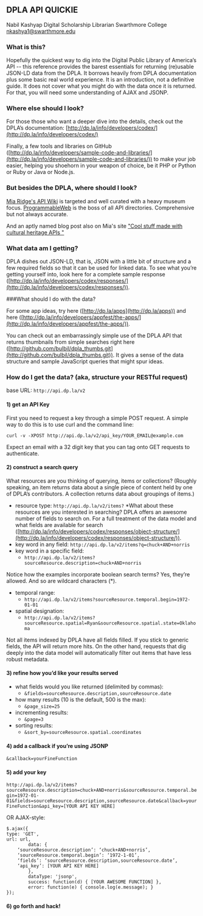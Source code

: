 ## DPLA API QUICKIE

Nabil Kashyap
Digital Scholarship Librarian
Swarthmore College
nkashya1@swarthmore.edu

### What is this?

Hopefully the quickest way to dig into the Digital Public Library of America’s API -- this reference provides the barest essentials for returning (re)usable JSON-LD data from the DPLA. It borrows heavily from DPLA documentation plus some basic real world experience. It is an introduction, not a definitive guide. It does not cover what you might do with the data once it is returned. For that, you will need some understanding of AJAX and JSONP. 

### Where else should I look?

For those those who want a deeper dive into the details, check out the DPLA’s documentation: [http://dp.la/info/developers/codex/](http://dp.la/info/developers/codex/)

Finally, a few tools and libraries on GitHub ([http://dp.la/info/developers/sample-code-and-libraries/](http://dp.la/info/developers/sample-code-and-libraries/)) to make your job easier, helping you shoehorn in your weapon of choice, be it PHP or Python or Ruby or Java or Node.js.

### But besides the DPLA, where should I look?

[Mia Ridge's API Wiki](http://museum-api.pbworks.com/w/page/21933420/Museum%C2%A0APIs) is targeted and well curated with a heavy museum focus.
[ProgrammableWeb](http://www.programmableweb.com/) is the boss of all API directories. Comprehensive but not always accurate.

And an aptly named blog post also on Mia's site ["Cool stuff made with cultural heritage APIs "](http://museum-api.pbworks.com/w/page/21933412/Cool%20stuff%20made%20with%20cultural%20heritage%20APIs)

### What data am I getting?

DPLA dishes out JSON-LD, that is, JSON with a little bit of structure and a few required fields so that it can be used for linked data. To see what you’re getting yourself into, look here for a complete sample response ([http://dp.la/info/developers/codex/responses/](http://dp.la/info/developers/codex/responses/)).

###What should I do with the data?

For some app ideas, try here ([http://dp.la/apps](http://dp.la/apps)) and here ([http://dp.la/info/developers/appfest/the-apps/](http://dp.la/info/developers/appfest/the-apps/)). 

You can check out an embarrassingly simple use of the DPLA API that returns thumbnails from simple searches right here ([http://github.com/bulbil/dpla_thumbs.git](http://github.com/bulbil/dpla_thumbs.git)). It gives a sense of the data structure and sample JavaScript queries that might spur ideas.

### How do I get the data? (aka, structure your RESTful request)

base URL: `http://api.dp.la/v2`

#### 1) get an API Key

First you need to request a key through a simple POST request. A simple way to do this is to use curl and the command line:

`curl -v -XPOST http://api.dp.la/v2/api_key/YOUR_EMAIL@example.com`

Expect an email with a 32 digit key that you can tag onto GET requests to authenticate.

#### 2) construct a search query

What resources are you thinking of querying, items or collections? (Roughly speaking, an item returns data about a single piece of content held by one of DPLA’s contributors. A collection returns data about groupings of items.)

* resource type: `http://api.dp.la/v2/items?` 
  *What about these resources are you interested in searching? DPLA offers an awesome number of fields to search on. For a full treatment of the data model and what fields are available for search ([http://dp.la/info/developers/codex/responses/object-structure/](http://dp.la/info/developers/codex/responses/object-structure/)).
* key word in any field: `http://api.dp.la/v2/items?q=chuck+AND+norris`
* key word in a specific field: 
  * `http://api.dp.la/v2/items?sourceResource.description=chuck+AND+norris`

Notice how the examples incorporate boolean search terms? Yes, they’re allowed. And so are wildcard characters (*).
* temporal range: 
  * `http://api.dp.la/v2/items?sourceResource.temporal.begin=1972-01-01`
* spatial designation:
  * `http://api.dp.la/v2/items?sourceResource.spatial=Ryan&sourceResource.spatial.state=Oklahoma`

Not all items indexed by DPLA have all fields filled. If you stick to generic fields, the API will return more hits. On the other hand, requests that dig deeply into the data model will automatically filter out items that have less robust metadata.

#### 3) refine how you’d like your results served

* what fields would you like returned (delimited by commas):
  * `&fields=sourceResource.description,sourceResource.date`
* how many results (10 is the default, 500 is the max):
  * `&page_size=25`
* incrementing results:
  * `&page=3`
* sorting results:
  * `&sort_by=sourceResource.spatial.coordinates`

#### 4) add a callback if you’re using JSONP

`&callback=yourFineFunction`

#### 5) add your key

`http://api.dp.la/v2/items?sourceResource.description=chuck+AND+norris&sourceResource.temporal.begin=1972-01-01&fields=sourceResource.description,sourceResource.date&callback=yourFineFunction&api_key=[YOUR API KEY HERE]`

OR AJAX-style:
```
$.ajax({
type: 'GET',
url: url,
        data: {
	‘sourceResource.description’: ‘chuck+AND+norris’,
	‘sourceResource.temporal.begin’: ‘1972-1-01’,
	‘fields’: ‘sourceResource.description,sourceResource.date’,
	‘api_key’: [YOUR API KEY HERE]	
        },	
        dataType: 'jsonp',
        success: function(d) { [YOUR AWESOME FUNCTION] },
        error: function(e) { console.log(e.message); }
});
```
#### 6) go forth and hack!
